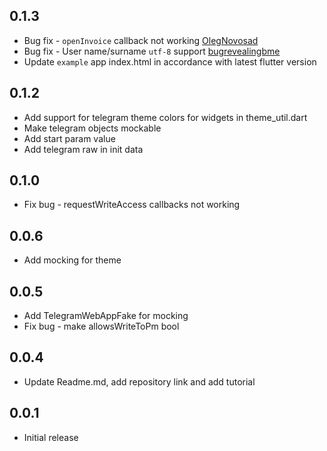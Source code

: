 ## 0.1.3

* Bug fix - `openInvoice` callback not working [OlegNovosad](https://github.com/khamidjon-khamidov/flutter_telegram_web_app/pull/5)
* Bug fix - User name/surname `utf-8` support [bugrevealingbme](https://github.com/khamidjon-khamidov/flutter_telegram_web_app/pull/4)
* Update `example` app index.html in accordance with latest flutter version

## 0.1.2

* Add support for telegram theme colors for widgets in theme_util.dart
* Make telegram objects mockable
* Add start param value
* Add telegram raw in init data

## 0.1.0

* Fix bug - requestWriteAccess callbacks not working

## 0.0.6

* Add mocking for theme

## 0.0.5

* Add TelegramWebAppFake for mocking
* Fix bug - make allowsWriteToPm bool

## 0.0.4

* Update Readme.md, add repository link and add tutorial

## 0.0.1

* Initial release
